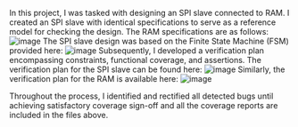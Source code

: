In this project, I was tasked with designing an SPI slave connected to RAM. I created an SPI slave with identical specifications to serve as a reference model for checking the design. The RAM specifications are as follows:
![image](https://github.com/aboElhammd/SPI-slave-connected-to-single-port-ram-/assets/124165601/e26b7e76-1300-4082-82ee-4fb5d7b0d6d0)
The SPI slave design was based on the Finite State Machine (FSM) provided here: 
![image](https://github.com/aboElhammd/SPI-slave-connected-to-single-port-ram-/assets/124165601/26dac132-b214-4d61-b954-5e01a0e70f12)
Subsequently, I developed a verification plan encompassing constraints, functional coverage, and assertions. The verification plan for the SPI slave can be found here:
![image](https://github.com/aboElhammd/SPI-slave-connected-to-single-port-ram-/assets/124165601/e2c8a9d9-b2b9-4695-933c-544b6dba86c2)
Similarly, the verification plan for the RAM is available here:
![image](https://github.com/aboElhammd/SPI-slave-connected-to-single-port-ram-/assets/124165601/ff552339-070b-4fe7-8d64-4b4633a2f1d4)

Throughout the process, I identified and rectified all detected bugs until achieving satisfactory coverage sign-off and all the coverage reports are included in the files above.
